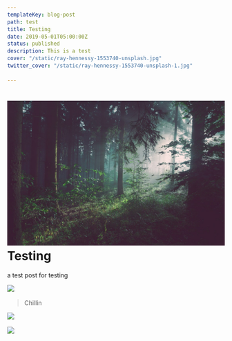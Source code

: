 ```yaml
---
templateKey: blog-post
path: test
title: Testing
date: 2019-05-01T05:00:00Z
status: published
description: This is a test
cover: "/static/ray-hennessy-1553740-unsplash.jpg"
twitter_cover: "/static/ray-hennessy-1553740-unsplash-1.jpg"

---
```

# ![](/static/forest.jpeg)Testing

a test post for testing

![](/picnic_table.jpg)

> Chillin

![](/IMG_20150125_141529366.jpg)

![](/images/Screenshot_20190508-145353.png)